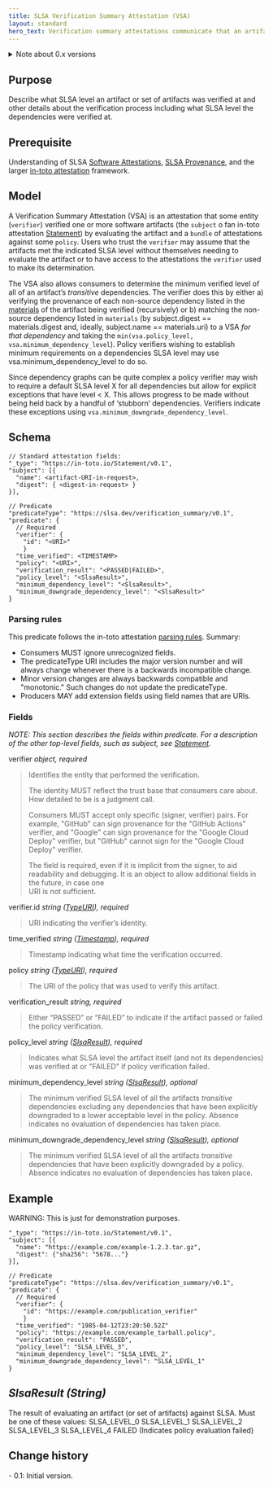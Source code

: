 ```yaml
---
title: SLSA Verification Summary Attestation (VSA)
layout: standard
hero_text: Verification summary attestations communicate that an artifact has been verified at a specific SLSA level and details about that verification.
---
```

<details class="mt-12">
<summary>Note about 0.x versions</summary>

We expect regular iteration on 0.x versions until 1.0. During 0.x, we lean
towards smaller, faster releases in order to get earlier feedback on the design.
After 1.0, we will limit the frequency of breaking changes.

To make this manageable, we recommend that:

-   Generators choose the latest 0.x version at the time of implementation and
    then stick with that until 1.0 unless there is reason to upgrade before then.
-   Consumers accept all known versions and convert internally between them.

</details>

<div class="mt-16 mb-4">

## Purpose

</div>

Describe what SLSA level an artifact or set of artifacts was verified at and other details about the verification process including what SLSA level the dependencies were verified at.

<div class="mt-16 mb-4">

## Prerequisite

</div>

Understanding of SLSA [Software
Attestations](https://github.com/slsa-framework/slsa/blob/main/controls/attestations.md),
[SLSA Provenance](https://slsa.dev/provenance),  and the larger [in-toto attestation] framework.

<div class="mt-16 mb-4">

## Model

</div>

A Verification Summary Attestation (VSA) is an attestation that some entity (`verifier`) verified one or more software artifacts (the `subject` o fan in-toto attestation [Statement]) by evaluating the artifact and a `bundle` of attestations against some `policy`.  Users who trust the `verifier` may assume that the artifacts met the indicated SLSA level without themselves needing to evaluate the artifact or to have access to the attestations the `verifier` used to make its determination.

The VSA also allows consumers to determine the minimum verified level of all of an artifact’s _transitive_ dependencies.  The verifier does this by either a) verifying the provenance of each non-source dependency listed in the [materials](https://slsa.dev/provenance/v0.2#materials) of the artifact being verified (recursively) or b) matching the non-source dependency listed in `materials` (by subject.digest == materials.digest and, ideally, subject.name == materials.uri) to a VSA _for that dependency_ and taking the `min(vsa.policy_level, vsa.minimum_dependency_level`).  Policy verifiers wishing to establish minimum requirements on a dependencies SLSA level may use vsa.minimum_dependency_level to do so.

Since dependency graphs can be quite complex a policy verifier may wish to require a default SLSA level X for all dependencies but allow for explicit exceptions that have level < X.  This allows progress to be made without being held back by a handful of ‘stubborn’ dependencies.  Verifiers indicate these exceptions using `vsa.minimum_downgrade_dependency_level`.

<div class="mt-16 mb-4">

## Schema

</div>

```
// Standard attestation fields:
"_type": "https://in-toto.io/Statement/v0.1",
"subject": [{
  "name": <artifact-URI-in-request>,
  "digest": { <digest-in-request> }
}],

// Predicate
"predicateType": "https://slsa.dev/verification_summary/v0.1",
"predicate": {
  // Required
  "verifier": {
    "id": "<URI>"
    }
  "time_verified": <TIMESTAMP>
  "policy": "<URI>",
  "verification_result": "<PASSED|FAILED>",
  "policy_level": "<SlsaResult>",
  "minimum_dependency_level": "<SlsaResult>",
  "minimum_downgrade_dependency_level": "<SlsaResult>"
}
```
<div class="mt-8 mb-4">

### Parsing rules

</div>

This predicate follows the in-toto attestation [parsing rules]. Summary:

-   Consumers MUST ignore unrecognized fields.
-   The predicateType URI includes the major version number and will always
    change whenever there is a backwards incompatible change.
-   Minor version changes are always backwards compatible and "monotonic." Such
    changes do not update the predicateType.
-   Producers MAY add extension fields using field names that are URIs.

<div class="mt-8 mb-4">

### Fields

</div>

_NOTE: This section describes the fields within predicate. For a description
of the other top-level fields, such as subject, see [Statement]._

<a id="verifier"></a>
verifier _object, required_

> Identifies the entity that performed the verification.
>
> The identity MUST reflect the trust base that consumers care about. How
> detailed to be is a judgment call.
>
> Consumers MUST accept only specific (signer, verifier) pairs. For example,
> "GitHub" can sign provenance for the "GitHub Actions" verifier, and "Google"
> can sign provenance for the "Google Cloud Deploy" verifier, but "GitHub" cannot
> sign for the "Google Cloud Deploy" verifier.
>
> The field is required, even if it is implicit from the signer, to aid readability and
> debugging. It is an object to allow additional fields in the future, in case one\
> URI is not sufficient.

<a id="verifier.id"></a>
verifier.id _string ([TypeURI]), required_

> URI indicating the verifier’s identity.

<a id="time_verified"></a>
time_verified _string ([Timestamp]), required_

> Timestamp indicating what time the verification occurred.

<a id="policy"></a>
policy _string ([TypeURI]), required_

> The URI of the policy that was used to verify this artifact.

<a id="verification_result"></a>
verification_result _string, required_

> Either “PASSED” or “FAILED” to indicate if the artifact passed or failed the policy verification.

<a id="policy_level"></a>
policy_level _string ([SlsaResult]), required_

> Indicates what SLSA level the artifact itself (and not its dependencies) was verified at or "FAILED" if policy verification failed.

<a id="minimum_dependency_level"></a>
minimum_dependency_level _string ([SlsaResult]), optional_

> The minimum verified SLSA level of all the artifacts _transitive_ dependencies excluding any
> dependencies that have been explicitly downgraded to a lower acceptable level in the policy.
> Absence indicates no evaluation of dependencies has taken place.

<a id="minimum_downgrade_dependency_level"></a>
minimum_downgrade_dependency_level _string ([SlsaResult]), optional_

> The minimum verified SLSA level of all the artifacts _transitive_ dependencies that have
> been explicitly downgraded by a policy.
> Absence indicates no evaluation of dependencies has taken place.

<div class="mt-16 mb-4">

## Example

</div>

WARNING: This is just for demonstration purposes.

```
"_type": "https://in-toto.io/Statement/v0.1",
"subject": [{
  "name": "https://example.com/example-1.2.3.tar.gz",
  "digest": {"sha256": "5678..."}
}],

// Predicate
"predicateType": "https://slsa.dev/verification_summary/v0.1",
"predicate": {
  // Required
  "verifier": {
    "id": "https://example.com/publication_verifier"
    }
  "time_verified": "1985-04-12T23:20:50.52Z"
  "policy": "https://example.com/example_tarball.policy",
  "verification_result": "PASSED",
  "policy_level": "SLSA_LEVEL_3",
  "minimum_dependency_level": "SLSA_LEVEL_2",
  "minimum_downgrade_dependency_level": "SLSA_LEVEL_1"
}
```

<a id="slsaresult"></a>
## _SlsaResult (String)_
The result of evaluating an artifact (or set of artifacts) against SLSA.  Must be one of these values:
SLSA_LEVEL_0
SLSA_LEVEL_1
SLSA_LEVEL_2
SLSA_LEVEL_3
SLSA_LEVEL_4
FAILED (Indicates policy evaluation failed)


## Change history

</div>
-   0.1: Initial version.

[SlsaResult]: #slsaresult
[DigestSet]: https://github.com/in-toto/attestation/blob/main/spec/field_types.md#DigestSet
[ResourceURI]: https://github.com/in-toto/attestation/blob/main/spec/field_types.md#ResourceURI
[Statement]: https://github.com/in-toto/attestation/blob/main/spec/README.md#statement
[Timestamp]: https://github.com/in-toto/attestation/blob/main/spec/field_types.md#Timestamp
[TypeURI]: https://github.com/in-toto/attestation/blob/main/spec/field_types.md#TypeURI
[in-toto attestation]: https://github.com/in-toto/attestation
[parsing rules]: https://github.com/in-toto/attestation/blob/main/spec/README.md#parsing-rules

